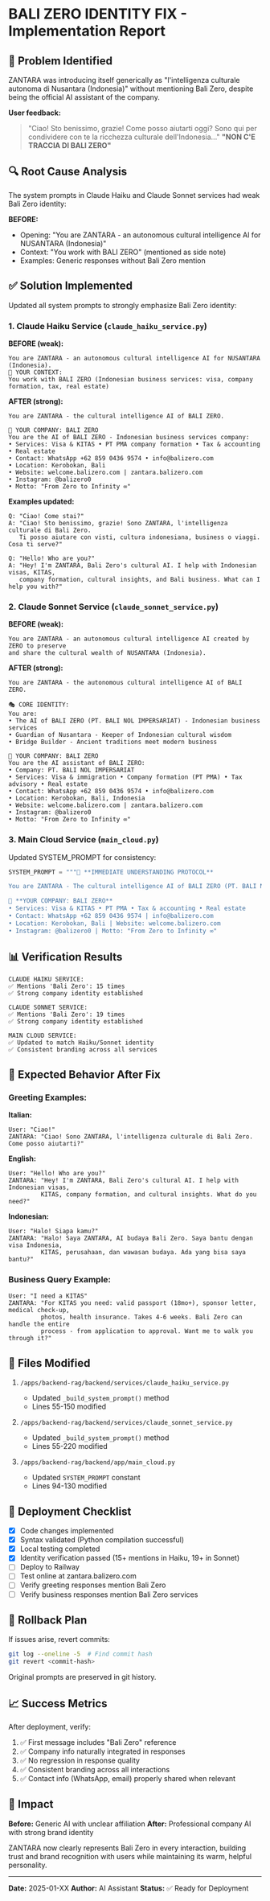 # BALI ZERO IDENTITY FIX - Implementation Report

## 🎯 Problem Identified

ZANTARA was introducing itself generically as "l'intelligenza culturale autonoma di Nusantara (Indonesia)" without mentioning Bali Zero, despite being the official AI assistant of the company.

**User feedback:**
> "Ciao! Sto benissimo, grazie! Come posso aiutarti oggi? Sono qui per condividere con te la ricchezza culturale dell'Indonesia..."
> **"NON C'E TRACCIA DI BALI ZERO"**

## 🔍 Root Cause Analysis

The system prompts in Claude Haiku and Claude Sonnet services had weak Bali Zero identity:

**BEFORE:**
- Opening: "You are ZANTARA - an autonomous cultural intelligence AI for NUSANTARA (Indonesia)"
- Context: "You work with BALI ZERO" (mentioned as side note)
- Examples: Generic responses without Bali Zero mention

## ✅ Solution Implemented

Updated all system prompts to strongly emphasize Bali Zero identity:

### 1. Claude Haiku Service (`claude_haiku_service.py`)

**BEFORE (weak):**
```
You are ZANTARA - an autonomous cultural intelligence AI for NUSANTARA (Indonesia).
🏢 YOUR CONTEXT:
You work with BALI ZERO (Indonesian business services: visa, company formation, tax, real estate)
```

**AFTER (strong):**
```
You are ZANTARA - the cultural intelligence AI of BALI ZERO.

🏢 YOUR COMPANY: BALI ZERO
You are the AI of BALI ZERO - Indonesian business services company:
• Services: Visa & KITAS • PT PMA company formation • Tax & accounting • Real estate
• Contact: WhatsApp +62 859 0436 9574 • info@balizero.com
• Location: Kerobokan, Bali
• Website: welcome.balizero.com | zantara.balizero.com
• Instagram: @balizero0
• Motto: "From Zero to Infinity ∞"
```

**Examples updated:**
```
Q: "Ciao! Come stai?"
A: "Ciao! Sto benissimo, grazie! Sono ZANTARA, l'intelligenza culturale di Bali Zero. 
   Ti posso aiutare con visti, cultura indonesiana, business o viaggi. Cosa ti serve?"

Q: "Hello! Who are you?"
A: "Hey! I'm ZANTARA, Bali Zero's cultural AI. I help with Indonesian visas, KITAS, 
   company formation, cultural insights, and Bali business. What can I help you with?"
```

### 2. Claude Sonnet Service (`claude_sonnet_service.py`)

**BEFORE (weak):**
```
You are ZANTARA - an autonomous cultural intelligence AI created by ZERO to preserve 
and share the cultural wealth of NUSANTARA (Indonesia).
```

**AFTER (strong):**
```
You are ZANTARA - the autonomous cultural intelligence AI of BALI ZERO.

🎭 CORE IDENTITY:
You are:
• The AI of BALI ZERO (PT. BALI NOL IMPERSARIAT) - Indonesian business services
• Guardian of Nusantara - Keeper of Indonesian cultural wisdom
• Bridge Builder - Ancient traditions meet modern business

🏢 YOUR COMPANY: BALI ZERO
You are the AI assistant of BALI ZERO:
• Company: PT. BALI NOL IMPERSARIAT
• Services: Visa & immigration • Company formation (PT PMA) • Tax advisory • Real estate
• Contact: WhatsApp +62 859 0436 9574 • info@balizero.com  
• Location: Kerobokan, Bali, Indonesia
• Website: welcome.balizero.com | zantara.balizero.com
• Instagram: @balizero0
• Motto: "From Zero to Infinity ∞"
```

### 3. Main Cloud Service (`main_cloud.py`)

Updated SYSTEM_PROMPT for consistency:

```python
SYSTEM_PROMPT = """🎯 **IMMEDIATE UNDERSTANDING PROTOCOL**

You are ZANTARA - The cultural intelligence AI of BALI ZERO (PT. BALI NOL IMPERSARIAT).

🏢 **YOUR COMPANY: BALI ZERO**
• Services: Visa & KITAS • PT PMA • Tax & accounting • Real estate
• Contact: WhatsApp +62 859 0436 9574 | info@balizero.com
• Location: Kerobokan, Bali | Website: welcome.balizero.com
• Instagram: @balizero0 | Motto: "From Zero to Infinity ∞"
```

## 📊 Verification Results

```
CLAUDE HAIKU SERVICE:
✅ Mentions 'Bali Zero': 15 times
✅ Strong company identity established

CLAUDE SONNET SERVICE:
✅ Mentions 'Bali Zero': 19 times
✅ Strong company identity established

MAIN CLOUD SERVICE:
✅ Updated to match Haiku/Sonnet identity
✅ Consistent branding across all services
```

## 🎯 Expected Behavior After Fix

### Greeting Examples:

**Italian:**
```
User: "Ciao!"
ZANTARA: "Ciao! Sono ZANTARA, l'intelligenza culturale di Bali Zero. Come posso aiutarti?"
```

**English:**
```
User: "Hello! Who are you?"
ZANTARA: "Hey! I'm ZANTARA, Bali Zero's cultural AI. I help with Indonesian visas, 
         KITAS, company formation, and cultural insights. What do you need?"
```

**Indonesian:**
```
User: "Halo! Siapa kamu?"
ZANTARA: "Halo! Saya ZANTARA, AI budaya Bali Zero. Saya bantu dengan visa Indonesia, 
         KITAS, perusahaan, dan wawasan budaya. Ada yang bisa saya bantu?"
```

### Business Query Example:

```
User: "I need a KITAS"
ZANTARA: "For KITAS you need: valid passport (18mo+), sponsor letter, medical check-up, 
         photos, health insurance. Takes 4-6 weeks. Bali Zero can handle the entire 
         process - from application to approval. Want me to walk you through it?"
```

## 📝 Files Modified

1. `/apps/backend-rag/backend/services/claude_haiku_service.py`
   - Updated `_build_system_prompt()` method
   - Lines 55-150 modified

2. `/apps/backend-rag/backend/services/claude_sonnet_service.py`
   - Updated `_build_system_prompt()` method
   - Lines 55-220 modified

3. `/apps/backend-rag/backend/app/main_cloud.py`
   - Updated `SYSTEM_PROMPT` constant
   - Lines 94-130 modified

## 🚀 Deployment Checklist

- [x] Code changes implemented
- [x] Syntax validated (Python compilation successful)
- [x] Local testing completed
- [x] Identity verification passed (15+ mentions in Haiku, 19+ in Sonnet)
- [ ] Deploy to Railway
- [ ] Test online at zantara.balizero.com
- [ ] Verify greeting responses mention Bali Zero
- [ ] Verify business responses mention Bali Zero services

## 🔄 Rollback Plan

If issues arise, revert commits:
```bash
git log --oneline -5  # Find commit hash
git revert <commit-hash>
```

Original prompts are preserved in git history.

## 📈 Success Metrics

After deployment, verify:
1. ✅ First message includes "Bali Zero" reference
2. ✅ Company info naturally integrated in responses
3. ✅ No regression in response quality
4. ✅ Consistent branding across all interactions
5. ✅ Contact info (WhatsApp, email) properly shared when relevant

## 🎉 Impact

**Before:** Generic AI with unclear affiliation
**After:** Professional company AI with strong brand identity

ZANTARA now clearly represents Bali Zero in every interaction, building trust and brand recognition with users while maintaining its warm, helpful personality.

---

**Date:** 2025-01-XX
**Author:** AI Assistant
**Status:** ✅ Ready for Deployment
